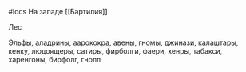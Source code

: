 #locs 
На западе [[Бартилия]]

Лес

Эльфы, аладрины, аарококра, авены, гномы, джинази, калаштары, кенку, людоящеры, сатиры, фирболги, фаери, хенры, табакси, харенгоны, бирфолг, гнолл
